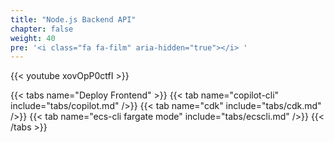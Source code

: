 ```yaml
---
title: "Node.js Backend API"
chapter: false
weight: 40
pre: '<i class="fa fa-film" aria-hidden="true"></i> '
---
```


{{< youtube xovOpP0ctfI >}}

{{< tabs name="Deploy Frontend" >}}
{{< tab name="copilot-cli" include="tabs/copilot.md" />}}
{{< tab name="cdk" include="tabs/cdk.md" />}}
{{< tab name="ecs-cli fargate mode" include="tabs/ecscli.md" />}}
{{< /tabs >}}